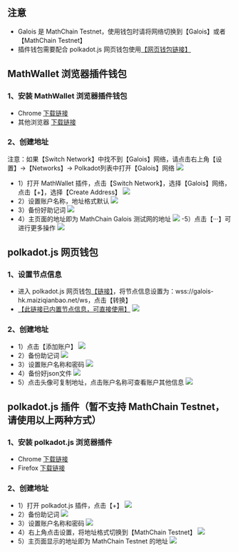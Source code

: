 ## 注意
- Galois 是 MathChain Testnet，使用钱包时请将网络切换到【Galois】或者【MathChain Testnet】
- 插件钱包需要配合 polkadot.js 网页钱包使用[【网页钱包链接】](https://polkadot.js.org/apps/?rpc=wss%3A%2F%2Fgalois-hk.maiziqianbao.net%2Fws#/extrinsics)

## MathWallet 浏览器插件钱包

### 1、安装 MathWallet 浏览器插件钱包

- Chrome [下载链接](https://chrome.google.com/webstore/detail/math-wallet/afbcbjpbpfadlkmhmclhkeeodmamcflc/related?hl=zh-CN)
- 其他浏览器 [下载链接](https://mathwallet.org/zh-cn/)

### 2、创建地址

注意：如果【Switch Network】中找不到【Galois】网络，请点击右上角【设置】->【Networks】-> Polkadot列表中打开【Galois】网络
![](/images/tut_create_account/3_0.png)

- 1）打开 MathWallet 插件，点击【Switch Network】，选择【Galois】网络，点击【+】，选择【Create Address】
![](/images/tut_create_account/3_1.png)
- 2）设置账户名称，地址格式默认
![](/images/tut_create_account/3_2.png)
- 3）备份好助记词
![](/images/tut_create_account/3_3.png)
- 4）主页面的地址即为 MathChain Galois 测试网的地址
![](/images/tut_create_account/3_4.png)
-5）点击【···】可进行更多操作
![](/images/tut_create_account/3_5.png)

## polkadot.js 网页钱包

### 1、设置节点信息

- 进入 polkadot.js 网页钱包[【链接】](https://polkadot.js.org/apps/#/accounts)，将节点信息设置为：wss://galois-hk.maiziqianbao.net/ws，点击【转换】
- [【此链接已内置节点信息，可直接使用】](https://polkadot.js.org/apps/?rpc=wss%3A%2F%2Fgalois-hk.maiziqianbao.net%2Fws#/accounts)
![](/images/tut_create_account/2_1.png)

### 2、创建地址

- 1）点击【添加账户】
![](/images/tut_create_account/2_2.png)
- 2）备份助记词
![](/images/tut_create_account/2_3.png)
- 3）设置账户名称和密码
![](/images/tut_create_account/2_4.png)
- 4）备份好json文件
![](/images/tut_create_account/2_5.png)
- 5）点击头像可复制地址，点击账户名称可查看账户其他信息
![](/images/tut_create_account/2_6.png)

## polkadot.js 插件（暂不支持 MathChain Testnet，请使用以上两种方式）

### 1、安装 polkadot.js 浏览器插件

- Chrome [下载链接](https://chrome.google.com/webstore/detail/polkadot%7Bjs%7D-extension/mopnmbcafieddcagagdcbnhejhlodfdd?hl=en)
- Firefox [下载链接](https://addons.mozilla.org/en-US/firefox/addon/polkadot-js-extension/)

### 2、创建地址

- 1）打开 polkadot.js 插件，点击【+】
![](/images/tut_create_account/1_1.png)
- 2）备份助记词
![](/images/tut_create_account/1_2.png)
- 3）设置账户名称和密码
![](/images/tut_create_account/1_3.png)
- 4）右上角点击设置，将地址格式切换到【MathChain Testnet】
![](/images/tut_create_account/1_4.png)
- 5）主页面显示的地址即为 MathChain Testnet 的地址
![](/images/tut_create_account/1_5.png)
